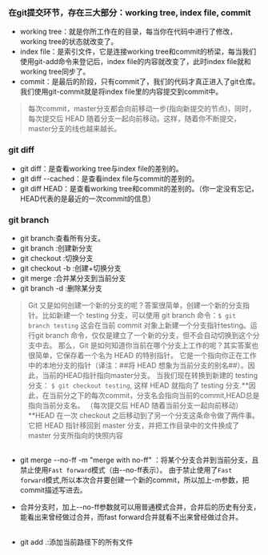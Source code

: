 ### 在git提交环节，存在三大部分：working tree, index file, commit
- working tree：就是你所工作在的目录，每当你在代码中进行了修改，working tree的状态就改变了。
- index file：是索引文件，它是连接working tree和commit的桥梁，每当我们使用git-add命令来登记后，index file的内容就改变了，此时index file就和working tree同步了。
- commit：是最后的阶段，只有commit了，我们的代码才真正进入了git仓库。我们使用git-commit就是将index file里的内容提交到commit中。
> 每次commit，master分支都会向前移动一步(指向新提交的节点)，同时，每次提交后 HEAD 随着分支一起向前移动。这样，随着你不断提交，master分支的线也越来越长。
### **git diff**
- git diff：是查看working tree与index file的差别的。
- git diff --cached：是查看index file与commit的差别的。
- git diff HEAD：是查看working tree和commit的差别的。（你一定没有忘记，HEAD代表的是最近的一次commit的信息）

### **git branch**
- git branch:查看所有分支。
- git branch <name>:创建新分支
- git checkout <name>:切换分支 
- git checkout -b <name>:创建+切换分支
- git merge <name>:合并某分支到当前分支 
- git branch -d <name>:删除某分支
>Git 又是如何创建一个新的分支的呢？答案很简单，创建一个新的分支指针。比如新建一个 testing 分支，可以使用 git branch 命令：`$ git branch testing`
这会在当前 commit 对象上新建一个分支指针testing。运行git branch 命令，仅仅是建立了一个新的分支，但不会自动切换到这个分支中去。
那么，Git 是如何知道你当前在哪个分支上工作的呢？其实答案也很简单，它保存着一个名为 HEAD 的特别指针。
它是一个指向你正在工作中的本地分支的指针（译注：##将 HEAD 想象为当前分支的别名##）。因此，当前的HEAD指针指向master分支。
当我们现在转换到新建的 testing 分支：
`$ git checkout testing`,
这样 HEAD 就指向了 testing 分支.**因此，在当前分之下的每次commit，分支名会指向当前的commit,HEAD总是指向当前分支名。
（每次提交后 HEAD 随着当前分支一起向前移动）**HEAD 在一次 checkout 之后移动到了另一个分支这条命令做了两件事。它把 HEAD 指针移回到 master 分支，并把工作目录中的文件换成了 master 分支所指向的快照内容

##
- git merge --no-ff -m "merge with no-ff" <name>：将某个分支合并到当前分支，且禁止使用`Fast forward`模式（由--no-ff表示）。
                      由于禁止使用了`Fast forward`模式,所以本次合并要创建一个新的commit，所以加上-m参数，把commit描述写进去。
                      
- 合并分支时，加上--no-ff参数就可以用普通模式合并，合并后的历史有分支，能看出来曾经做过合并，而fast forward合并就看不出来曾经做过合并。



## 
- git add .:添加当前路径下的所有文件
